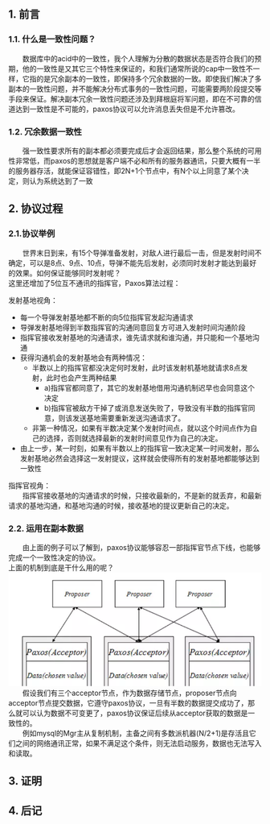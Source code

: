 ## 1. 前言
### 1.1. 什么是一致性问题？
&emsp;&emsp;数据库中的acid中的一致性，我个人理解为分散的数据状态是否符合我们的预期，他的一致性是又其它三个特性来保证的，和我们通常所说的cap中一致性不一样，它指的是冗余副本的一致性，即保持多个冗余数据的一致。即使我们解决了多副本的一致性问题，并不能解决分布式事务的一致性问题，可能需要两阶段提交等手段来保证。解决副本冗余一致性问题还涉及到拜根庭将军问题，即在不可靠的信道达到一致性是不可能的，paxos协议可以允许消息丢失但是不允许篡改。
  
### 1.2. 冗余数据一致性
&emsp;&emsp;强一致性要求所有的副本都必须要完成后才会返回结果，那么整个系统的可用性非常低，而paxos的思想就是客户端不必和所有的服务器通讯，只要大概有一半的服务器存活，就能保证容错性，即2N+1个节点中，有N个以上同意了某个决定，则认为系统达到了一致

## 2. 协议过程
### 2.1.协议举例  
&emsp;&emsp;世界末日到来，有15个导弹准备发射，对敌人进行最后一击，但是发射时间不确定，可以是8点、9点、10点，导弹不能先后发射，必须同时发射才能达到最好的效果。如何保证能够同时发射呢？  
这里还增加了5位互不通讯的指挥官，Paxos算法过程：    

发射基地视角：
  * 每一个导弹发射基地都不断的向5位指挥官发起沟通请求
  * 导弹发射基地得到半数指挥官的沟通同意回复方可进入发射时间沟通阶段
  * 指挥官接收发射基地的沟通请求，谁先请求就和谁沟通，并只能和一个基地沟通
  * 获得沟通机会的发射基地会有两种情况：
    * 半数以上的指挥官都没决定何时发射，此时该发射机基地就请求8点发射，此时也会产生两种结果
      * a)指挥官都同意了，其它的发射基地借用沟通机制迟早也会同意这个决定
      * b)指挥官被敌方干掉了或消息发送失败了，导致没有半数的指挥官同意，则该发送基地需要重新发送沟通请求了。
    * 非第一种情况，如果有半数决定某个发射时间点，就以这个时间点作为自己的选择，否则就选择最新的发射时间意见作为自己的决定。
  * 由上一步，某一时刻，如果有半数以上的指挥官一致决定某一时间发射，那么发射基地必然会选择这一发射提议，这样就会使得所有的发射基地都能够达到一致性     

指挥官视角：  
&emsp;&emsp;指挥官接收基地的沟通请求的时候，只接收最新的，不是新的就丢弃，和最新请求的基地沟通，和基地沟通的时候，接收基地的提议更新自己的决定。

### 2.2. 运用在副本数据    
&emsp;&emsp;由上面的例子可以了解到，paxos协议能够容忍一部指挥官节点下线，也能够完成一个一致性决定的协议。  
上面的机制到底是干什么用的呢？  
![](一致性决定协议图.png)   
&emsp;&emsp;假设我们有三个acceptor节点，作为数据存储节点，proposer节点向acceptor节点提交数据，它遵守paxos协议，一旦有半数的数据提交成功了，那么就可以认为数据不可变更了，paxos协议保证后续从acceptor获取的数据是一致性的。  
&emsp;&emsp;例如mysql的Mgr主从复制机制，主备之间有多数派机器(N/2+1)是存活且它们之间的网络通讯正常，如果不满足这个条件，则无法启动服务，数据也无法写入和读取。  

## 3. 证明
## 4. 后记

